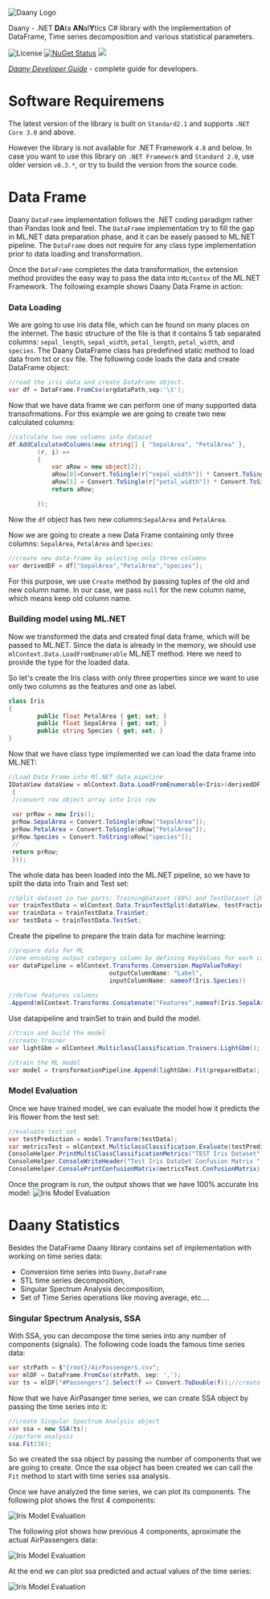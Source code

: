![Daany Logo](./docs/img/daany_logo_small.png)

Daany - .NET **DA**ta **AN**al**Y**tics C# library with the implementation of DataFrame, Time series decomposition and various statistical parameters.


![License](https://img.shields.io/github/license/bhrnjica/Daany)
[![NuGet Status](https://img.shields.io/nuget/v/Daany.DataFrame?color=red&style=plastic)](https://www.nuget.org/packages/Daany.DataFrame/)
![](https://img.shields.io/azure-devops/build/bhrnjicaorg/506aa60c-4e55-4a7d-9823-4c284890124f/1)

*[Daany Developer Guide](/docs/DevGuide/developer_guide.md)* - complete guide for developers.

# Software Requiremens
The latest version of the library is built on `Standard2.1` and supports `.NET Core 3.0` and above.

However the library is not available for .NET Framework `4.8` and below. In case you want to use this library on `.NET Framework` and `Standard 2.0`, use older version `v0.3.*`, or try to build the version from the source code. 

# Data Frame

Daany ``DataFrame`` implementation follows the .NET coding paradigm rather than Pandas look and feel. The ``DataFrame`` implementation try to fill the gap in ML.NET data preparation phase, and it can be easely passed to ML.NET pipeline. The ``DataFrame`` does not require for any class type implementation prior to data loading and transformation.     


Once the ``DataFrame`` completes the data transformation, the extension method provides the easy way to pass the data into ```MLContex``` of the ML.NET Framework.
The following example shows Daany Data Frame in action:

### Data Loading
We are going to use iris data file, which can be found on many places on the internet. The basic structure of the file is that it contains 5 tab separated columns: ```sepal_length```,	```sepal_width```,	```petal_length```,	```petal_width```, and 	```species```.
The Daany DataFrame class has predefined static method to load data from txt or csv file. The following code loads the data and create DataFrame object:

```csharp
//read the iris data and create DataFrame object. 
var df = DataFrame.FromCsv(orgdataPath,sep:'\t');
```
Now that we have data frame we can perform one of many supported data transofrmations. For this example we are going to create two new calculated columns:
```csharp
//calculate two new columns into dataset
df.AddCalculatedColumns(new string[] { "SepalArea", "PetalArea" }, 
        (r, i) =>
        {
            var aRow = new object[2];
            aRow[0]=Convert.ToSingle(r["sepal_width"]) * Convert.ToSingle(r["sepal_length"]);
            aRow[1] = Convert.ToSingle(r["petal_width"]) * Convert.ToSingle(r["petal_length"]);
            return aRow;

        });

```
Now the ```df``` object has two new columns:```SepalArea``` and ```PetalArea```. 

Now we are going to create a new Data Frame containing only three columns: ```SepalArea```, ```PetalArea``` and ```Species```:
```csharp
//create new data-frame by selecting only three columns
var derivedDF = df["SepalArea","PetalArea","species"];
```
For this purpose, we use ```Create``` method by passing tuples of the old and new column name. In our case, we pass ```null``` for the new column name, which means keep old column name.

### Building model using ML.NET
Now we transformed the data and created final data frame, which will be passed to ML.NET. Since the data is already in the memory, we should use ```mlContext.Data.LoadFromEnumerable``` ML.NET method. Here we need to provide the type for the loaded data. 

So let's create the Iris class with only three properties since we want to use only two columns as the features and one as label. 
```csharp
class Iris
{
        public float PetalArea { get; set; }
        public float SepalArea { get; set; }
        public string Species { get; set; }
}
```
Now that we have class type implemented we can load the data frame into ML.NET:
```csharp
//Load Data Frame into Ml.NET data pipeline
IDataView dataView = mlContext.Data.LoadFromEnumerable<Iris>(derivedDF.GetEnumerator<Iris>((oRow) =>
 {
 //convert row object array into Iris row
                
 var prRow = new Iris();
 prRow.SepalArea = Convert.ToSingle(oRow["SepalArea"]);
 prRow.PetalArea = Convert.ToSingle(oRow["PetalArea"]);
 prRow.Species = Convert.ToString(oRow["species"]);
 //
 return prRow;
 }));
```
The whole data has been loaded into the ML.NET pipeline, so we have to split the data into Train and Test set:
```csharp
//Split dataset in two parts: TrainingDataset (80%) and TestDataset (20%)
var trainTestData = mlContext.Data.TrainTestSplit(dataView, testFraction: 0.1);
var trainData = trainTestData.TrainSet;
var testData = trainTestData.TestSet;
```
Create the pipeline to prepare the train data for machine learning:
```csharp
//prepare data for ML
//one encoding output category column by defining KeyValues for each category
var dataPipeline = mlContext.Transforms.Conversion.MapValueToKey(
                            outputColumnName: "Label", 
                            inputColumnName: nameof(Iris.Species))
                
//define features columns
.Append(mlContext.Transforms.Concatenate("Features",nameof(Iris.SepalArea), nameof(Iris.PetalArea)));

```
Use datapipeline and trainSet to train and build the model. 
```csharp
//train and build the model 
//create Trainer
var lightGbm = mlContext.MulticlassClassification.Trainers.LightGbm();

//train the ML model
var model = transformationPipeline.Append(lightGbm).Fit(preparedData);
```
### Model Evaluation
Once we have trained model, we can evaluate the model how it predicts the Iris flower from the test set:
```csharp
//evaluate test set
var testPrediction = model.Transform(testData);
var metricsTest = mlContext.MulticlassClassification.Evaluate(testPrediction);
ConsoleHelper.PrintMultiClassClassificationMetrics("TEST Iris Dataset", metricsTest);
ConsoleHelper.ConsoleWriteHeader("Test Iris DataSet Confusion Matrix ");
ConsoleHelper.ConsolePrintConfusionMatrix(metricsTest.ConfusionMatrix);
```
Once the program is run, the output shows that we have 100% accurate Iris model:
![Iris Model Evaluation](./docs/img/2019-09-22_20-23-39.png)

# Daany Statistics
Besides the DataFrame Daany library contains set of implementation with working on time series data:
- Conversion time series into ```Daany.DataFrame```
- STL time series decomposition,
- Singular Spectrum Analysis decomposition,
- Set of Time Series operations like moving average, etc....

### Singular Spectrum Analysis, SSA

With SSA, you can decompose the time series into any number of components (signals). The following code loads the famous time series data:

```csharp
var strPath = $"{root}/AirPassengers.csv";
var mlDF = DataFrame.FromCsv(strPath, sep: ',');
var ts = mlDF["#Passengers"].Select(f => Convert.ToDouble(f));//create time series from data frame
```
Now that we have AirPasanger time series, we can create SSA object by passing the time series into it:
```csharp
//create Singular Spectrum Analysis object
var ssa = new SSA(ts);
//perform analysis
ssa.Fit(36);
```
So we created the ssa object by passing the number of components that we are going to create. Once the ssa object has been created we can call the ```Fit``` method to start with time series ssa analysis.

Once we have analyzed the time series, we can plot its components. The following plot shows the first 4 components:

![Iris Model Evaluation](./docs/img/2019-09-24_22-03-27.png)

The following plot shows how previous 4 components, aproximate the actual AirPassengers data:


![Iris Model Evaluation](./docs/img/2019-09-24_22-04-57.png)

At the end we can plot ssa predicted and actual values of the time series:

![Iris Model Evaluation](./docs/img/2019-09-24_22-05-18.png)

